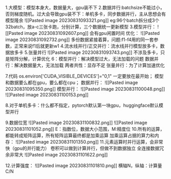 1.大模型：模型本身大，数据量大，gpu装不下
2.数据并行:batchsize不能过小，否则梯度随机。过大会导致gpu装不下：单机多卡，同步数据并行，主从思想会有模型隆余
	![[Pasted image 20230831093321.png]]
	eg:96个batch拆分成3个32batch，放a-c三张卡跑，分别计算，三个数据统一更新模型
3.模型并行：
	![[Pasted image 20230831092607.png]]
	会有gpu闲置时间
	优化：
	![[Pasted image 20230831092732.png]]
	多份数据紧接着算，问题:f1-f4用的同一套参数，正常来说f1后就更新w1
4.流水线并行/正交并行：流水线并行模型放多卡，数据放多卡
5.张量并行
	![[Pasted image 20230831093743.png]]
	不涉及多卡，只是矩阵分解，计算优化
6：模型并行：解决模型过大，无法加载的问题
数据并行：解决数据量大，无法加载
两者共性：显存不足
张量并行：为了计算加速优化

7.代码
os.environ['CUDA_VISIBLE_DEVICES']="0,1" 一定要放在最开始；
模型和数据要么都在gpu，要么都在cpu；
数据并行：
	![[Pasted image 20230831095350.png]]
模型并行：
	![[Pasted image 20230831100048.png]]
	![[Pasted image 20230831100153.png]]

8.对于单机多卡：什么都不指定，pytorch默认第一块gpu，huggingface默认模型并行

9.数据位宽
	![[Pasted image 20230831100832.png]]
	![[Pasted image 20230831101052.png]]
	E：指数位，数据大小范围，M:精度位
10.所有的运算，都能转成矩阵运算，所有矩阵运算最终都是加乘运算
	加乘运算占据的算力和内存：
	![[Pasted image 20230831101350.png]]
11.元素运算时并行运算，会非常快（gpu的并行能力）
卷积可以做到计算并行，但做不到数据独立
全连接数据冗余非常大
	![[Pasted image 20230831101622.png]]

12.计算强度：
![[Pasted image 20230831101810.png]]
横轴N，纵轴：计算量C/N

